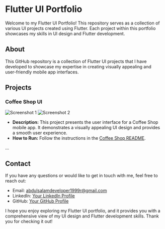 # Flutter UI Portfolio

Welcome to my Flutter UI Portfolio! This repository serves as a collection of various UI projects created using Flutter. Each project within this portfolio showcases my skills in UI design and Flutter development.

## About

This GitHub repository is a collection of Flutter UI projects that I have developed to showcase my expertise in creating visually appealing and user-friendly mobile app interfaces.

## Projects

### Coffee Shop UI

![Screenshot 1](screenshots/coffee_shop/screenshot1.png)
![Screenshot 2](screenshots/coffee_shop/screenshot2.png)

- **Description:** This project presents the user interface for a Coffee Shop mobile app. It demonstrates a visually appealing UI design and provides a smooth user experience.
- **How to Run:** Follow the instructions in the [Coffee Shop README](projects/coffee_shop/README.md).


...


## Contact

If you have any questions or would like to get in touch with me, feel free to reach out:

- Email: abdulsalamdeveloper1999r@gmail.com
- LinkedIn: [Your LinkedIn Profile](https://www.linkedin.com/in/abdul-salam-432b4a24b?utm_source=share&utm_campaign=share_via&utm_content=profile&utm_medium=ios_app)
- GitHub: [Your GitHub Profile](https://github.com/abdulsalamdeveloper1999)

I hope you enjoy exploring my Flutter UI portfolio, and it provides you with a comprehensive view of my UI design and Flutter development skills. Thank you for checking it out!
